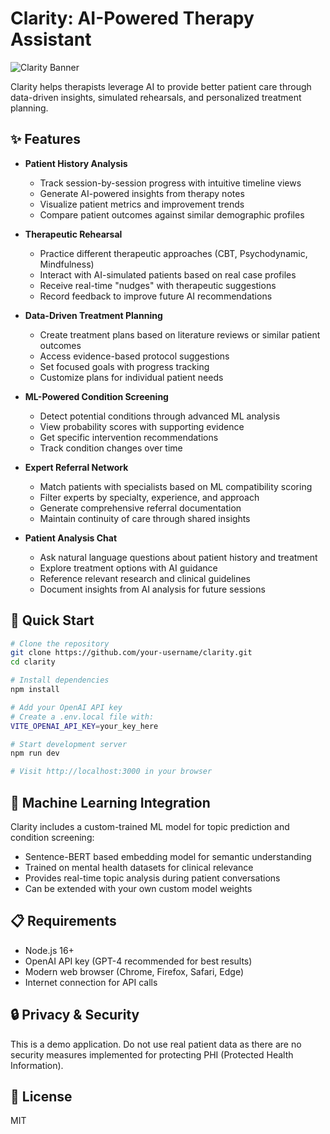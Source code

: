 # Clarity: AI-Powered Therapy Assistant

![Clarity Banner](https://via.placeholder.com/800x200/3b82f6/FFFFFF?text=Clarity+Therapy+Platform)

Clarity helps therapists leverage AI to provide better patient care through data-driven insights, simulated rehearsals, and personalized treatment planning.

## ✨ Features

- **Patient History Analysis**
  - Track session-by-session progress with intuitive timeline views
  - Generate AI-powered insights from therapy notes
  - Visualize patient metrics and improvement trends
  - Compare patient outcomes against similar demographic profiles

- **Therapeutic Rehearsal**
  - Practice different therapeutic approaches (CBT, Psychodynamic, Mindfulness)
  - Interact with AI-simulated patients based on real case profiles
  - Receive real-time "nudges" with therapeutic suggestions
  - Record feedback to improve future AI recommendations

- **Data-Driven Treatment Planning**
  - Create treatment plans based on literature reviews or similar patient outcomes
  - Access evidence-based protocol suggestions
  - Set focused goals with progress tracking
  - Customize plans for individual patient needs

- **ML-Powered Condition Screening**
  - Detect potential conditions through advanced ML analysis
  - View probability scores with supporting evidence
  - Get specific intervention recommendations
  - Track condition changes over time

- **Expert Referral Network**
  - Match patients with specialists based on ML compatibility scoring
  - Filter experts by specialty, experience, and approach
  - Generate comprehensive referral documentation
  - Maintain continuity of care through shared insights

- **Patient Analysis Chat**
  - Ask natural language questions about patient history and treatment
  - Explore treatment options with AI guidance
  - Reference relevant research and clinical guidelines
  - Document insights from AI analysis for future sessions

## 🚀 Quick Start

```bash
# Clone the repository
git clone https://github.com/your-username/clarity.git
cd clarity

# Install dependencies
npm install

# Add your OpenAI API key
# Create a .env.local file with:
VITE_OPENAI_API_KEY=your_key_here

# Start development server
npm run dev

# Visit http://localhost:3000 in your browser
```

## 🧠 Machine Learning Integration

Clarity includes a custom-trained ML model for topic prediction and condition screening:

- Sentence-BERT based embedding model for semantic understanding
- Trained on mental health datasets for clinical relevance
- Provides real-time topic analysis during patient conversations
- Can be extended with your own custom model weights

## 📋 Requirements

- Node.js 16+
- OpenAI API key (GPT-4 recommended for best results)
- Modern web browser (Chrome, Firefox, Safari, Edge)
- Internet connection for API calls

## 🔒 Privacy & Security

This is a demo application. Do not use real patient data as there are no security measures implemented for protecting PHI (Protected Health Information).

## 📝 License

MIT
